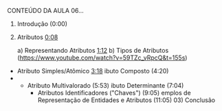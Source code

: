 CONTEÚDO DA AULA 06...
01) Introdução (0:00)
02) Atributos [0:08](https://www.youtube.com/watch?v=59TZc_vRpcQ&t=8s)

     a) Representando Atributos [1:12](https://www.youtube.com/watch?v=59TZc_vRpcQ&t=72s)
     b) Tipos de Atributos (https://www.youtube.com/watch?v=59TZc_vRpcQ&t=155s)

- Atributo Simples/Atômico [3:18](https://www.youtube.com/watch?v=59TZc_vRpcQ&t=198s)
  ibuto Composto (4:20)
- 
  - Atributo Multivalorado (5:53)
    ibuto Determinante (7:04)
    - Atributos Identificadores ("Chaves") (9:05)
      emplos de Representação de Entidades e Atributos (11:05)
      03) Conclusão
